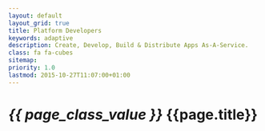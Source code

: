 ```yaml
---
layout: default
layout_grid: true
title: Platform Developers
keywords: adaptive
description: Create, Develop, Build & Distribute Apps As-A-Service. 
class: fa fa-cubes
sitemap:
priority: 1.0
lastmod: 2015-10-27T11:07:00+01:00
---
```


<h1><i class="{{ page.class }}" style="width: 55px;">{{ page_class_value }}</i> {{page.title}}</h1>